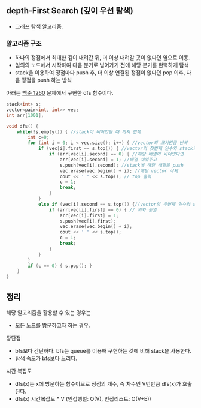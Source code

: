 ## depth-First Search (깊이 우선 탐색)
- 그래프 탐색 알고리즘.

### 알고리즘 구조
- 하나의 정점에서 최대한 깊이 내려간 뒤, 더 이상 내려갈 곳이 없다면 옆으로 이동.
- 임의의 노드에서 시작하여 다음 분기로 넘어가기 전에 해당 분기를 완벽하게 탐색
- stack을 이용하여 정점마다 push 후, 더 이상 연결된 정점이 없다면 pop 이후, 다음 정점을 push 하는 방식

아래는 [백준 1260](https://www.acmicpc.net/problem/1260) 문제에서 구현한 dfs 함수이다. 
```C
stack<int> s;
vector<pair<int, int>> vec;
int arr[1001];

void dfs() {
	while(!s.empty()) { //stack이 비어있을 때 까지 반복
		int c=0;
		for (int i = 0; i < vec.size(); i++) { //vector의 크기만큼 반복
			if (vec[i].first == s.top()) { //vector의 첫번째 인수와 stack의 top이 같을 경우.
				if (arr[vec[i].second] == 0) { //해당 배열이 비어있다면
					arr[vec[i].second] = 1; //배열 채워주고
					s.push(vec[i].second); //stack에 해당 배열을 push
					vec.erase(vec.begin() + i); //해당 vector 삭제
					cout << ' ' << s.top(); // top 출력
					c = 1;
					break;
				}
			}
			else if (vec[i].second == s.top()) {//vector의 두번째 인수와 stack의 top이 같을 경우.
				if (arr[vec[i].first] == 0) { // 위와 동일
					arr[vec[i].first] = 1;
					s.push(vec[i].first);
					vec.erase(vec.begin() + i);
					cout << ' ' << s.top();
					c = 1;
					break;
				}
			}
		}
		if (c == 0) { s.pop(); }
	}
}
```

## 정리
해당 알고리즘을 활용할 수 있는 경우는
- 모든 노드를 방문하고자 하는 경우.

장단점
- bfs보다 간단하다. bfs는 queue를 이용해 구현하는 것에 비해 stack을 사용한다.
- 탐색 속도가 bfs보다 느리다.

시간 복잡도
- dfs(x)는 x에 방문하는 함수이므로 정점의 개수, 즉 차수인 V번만큼 dfs(x)가 호출된다. 
- dfs(x) 시간복잡도 * V (인접행렬: O(V), 인접리스트: O(V+E))

